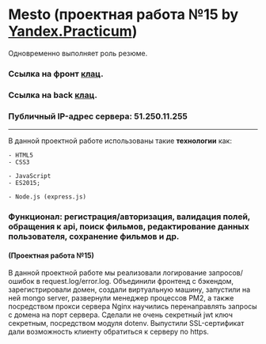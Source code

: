 # Mesto (проектная работа №15 by [Yandex.Practicum](https://practicum.yandex.ru/ "Практикум")) 
Одновременно выполняет роль резюме.
### Ссылка на фронт [клац](https://methodm4n.github.io/mesto/ "Ссылка на работу на ванильном js").
### Ссылка на back [клац](https://api.rusgram.nomoredomains.sbs/ "Ссылка на back").
### Публичный IP-адрес сервера: 51.250.11.255
----
В данной проектной работе использованы такие **технологии** как:
```
- HTML5
- CSS3

```
```JS
- JavaScript
- ES2015;
```
```
- Node.js (express.js)
```
### Функционал: регистрация/авторизация, валидация полей, обращения к api, поиск фильмов, редактирование данных пользователя, сохранение фильмов и др.

 #### (Проектная работа №15)
В данной проектной работе мы реализовали логирование запросов/ошибок в request.log/error.log. Объединили фронтенд с бэкендом, зарегистрировали домен, создали виртуальную машину, запустили на ней mongo server, развернули менеджер процессов PM2, а также посредством прокси сервера Nginx научились перенаправлять запросы с домена на порт сервера. Сделали не очень секретный jwt ключ секретным, посредством модуля dotenv. Выпустили SSL-сертификат дали возможность клиенту обратиться к серверу по https. 
